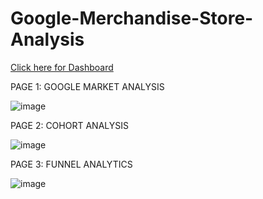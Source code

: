 # Google-Merchandise-Store-Analysis

[Click here for Dashboard](https://lookerstudio.google.com/reporting/adfcabb6-44b6-4971-b2d6-6b6e96f7dfca/page/n01bD)

PAGE 1: GOOGLE MARKET ANALYSIS

![image](https://github.com/nikhilbordekar/Google-Merchandise-Store-Analysis/assets/121897260/0e913f62-ef83-4673-bf77-c11a2aeb3997)

PAGE 2: COHORT ANALYSIS

![image](https://github.com/nikhilbordekar/Google-Merchandise-Store-Analysis/assets/121897260/d6f26a7a-0dbd-4929-bfb7-4f00f7c0a557)

PAGE 3: FUNNEL ANALYTICS

![image](https://github.com/nikhilbordekar/Google-Merchandise-Store-Analysis/assets/121897260/eeab7ef0-d2f1-405c-b465-8248d39fa499)


